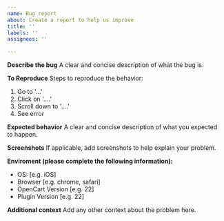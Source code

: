 ```yaml
---
name: Bug report
about: Create a report to help us improve
title: ''
labels: ''
assignees: ''

---
```


**Describe the bug**
A clear and concise description of what the bug is.

**To Reproduce**
Steps to reproduce the behavior:
1. Go to '...'
2. Click on '....'
3. Scroll down to '....'
4. See error

**Expected behavior**
A clear and concise description of what you expected to happen.

**Screenshots**
If applicable, add screenshots to help explain your problem.

**Enviroment (please complete the following information):**
 - OS: [e.g. iOS]
 - Browser [e.g. chrome, safari]
 - OpenCart Version [e.g. 22]
 - Plugin Version [e.g. 22]

**Additional context**
Add any other context about the problem here.
